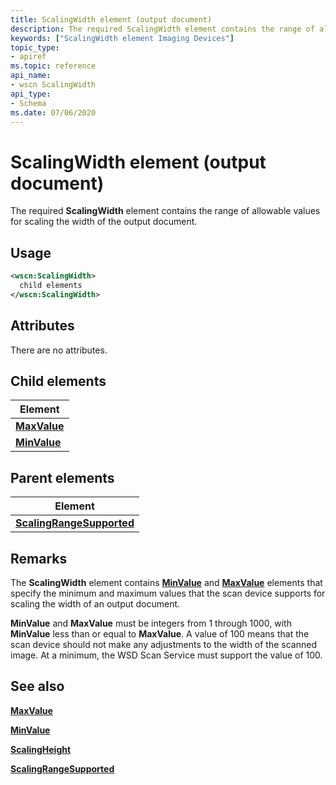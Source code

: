 ```yaml
---
title: ScalingWidth element (output document)
description: The required ScalingWidth element contains the range of allowable values for scaling the width of the output document.
keywords: ["ScalingWidth element Imaging Devices"]
topic_type:
- apiref
ms.topic: reference
api_name:
- wscn ScalingWidth
api_type:
- Schema
ms.date: 07/06/2020
---
```


# ScalingWidth element (output document)

The required **ScalingWidth** element contains the range of allowable values for scaling the width of the output document.

## Usage

```xml
<wscn:ScalingWidth>
  child elements
</wscn:ScalingWidth>
```

## Attributes

There are no attributes.

## Child elements

| Element |
|--|
| [**MaxValue**](maxvalue.md) |
| [**MinValue**](minvalue.md) |

## Parent elements

| Element |
|--|
| [**ScalingRangeSupported**](scalingrangesupported.md) |

## Remarks

The **ScalingWidth** element contains [**MinValue**](minvalue.md) and [**MaxValue**](maxvalue.md) elements that specify the minimum and maximum values that the scan device supports for scaling the width of an output document.

**MinValue** and **MaxValue** must be integers from 1 through 1000, with **MinValue** less than or equal to **MaxValue**. A value of 100 means that the scan device should not make any adjustments to the width of the scanned image. At a minimum, the WSD Scan Service must support the value of 100.

## See also

[**MaxValue**](maxvalue.md)

[**MinValue**](minvalue.md)

[**ScalingHeight**](scalingheight2.md)

[**ScalingRangeSupported**](scalingrangesupported.md)
